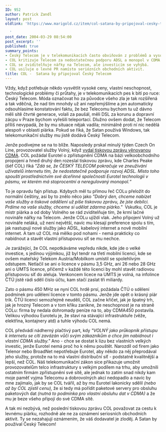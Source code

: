 ```yaml
---
ID: 952
author: Patrick Zandl
layout: post
oldlink: 'https://www.marigold.cz/item/col-satana-by-pripojoval-cesky-telecom

  '
post_date: 2004-03-29 08:54:00
post_excerpt: ''
published: true
summary_points:
- Český Telecom je v telekomunikacích často obviňován z problémů a vysokých cen.
- COL kritizuje Telecom za nedostatečnou podporu ADSL a monopol v CDMA.
- COL se zviditelňuje nářky na Telecom, ale investicím se vyhýbá.
- COL usiluje o levné PR namísto seriózních obchodních aktivit.
title: COL -  Satana by připojoval Český Telecom
---
```


<p>
Vždy, když potřebuje někdo vysvětlit vysoké ceny, vlastní neschopnost, technologické problémy či průtahy, je v telekomunikacích pes k bití po ruce: Český Telecom. Móda označovat ho za původce všeho zla je tak rozšířená a tak vděčná, že nad tím mnohdy už ani nepřemýšlíme a jen automaticky odsouhlasíme konstatování faktu, že bez Telecomu bychom tu už dávno měli sítě čtvrté generace, volali za paušál, měli DSL za korunu a dopravní zácpu v Praze bychom vyřešili teleportací. Dlužno ovšem dodat, že Telecom příliš nevypadá, že by mu situace nějak vadila; minimálně proti ní nic nedělá alespoň v oblasti píárka. Pokud se říká, že Satan používá Windows, tak telekomunikační služby mu jistě dodává Český Telecom. </p>

<p>
Jenže podívejme se na to blíže. Naposledy prskal minulý týden Czech On Line, provozovatel služby Volný, když <A href="http://www.col.cz/press/archive.php?press=85" target=_blank>vydal tiskovou zprávu věnovanou CDMA</A>. COL požádal Eurotel o zpřístupnění CDMA na bázi velkoobchodního propojení a hned druhý den rozeslal tiskovou zprávu, kde Charles Peake (šéf COL) říká <EM>"Zdá se, že ČESKÝ TELECOM pokračuje ve zneužívání uživatelů internetu tím, že nedostatečně podporuje rozvoj ADSL. Místo toho spouští prostřednictvím své dceřinné společnosti Eurotel technologii v pásmu, ve kterém má stoprocentní a neregulovaný monopol.&#8220;</EM></p>

<p>
To je opravdu fajn přístup. Kdybych měl tu přímou řeč COLu přeložit do normální češtiny, asi by to znělo něco jako <EM>"Dobrý den, chceme nabízet vaše služby a tiskové oddělení už píše tiskovou zprávu, že jste debílci. Prdíme na vaše služby, chceme si udělat zdarma píárko."&#160;</EM> Vskutku, COL je mistr píárka a od doby Volného se rád zviditelňuje tím, že krmí lačné novináře nářky na Telecom. Jenže COLu ujíždí vlak. Jeho připojení Volný už novináře neláká,&#160;už není největší, navíc mu klesají preference spolu s tím, jak nastupují nové služby jako ADSL, kabelový internet a nově mobilní internet. A tam už COL má mělko pod nohami - nemá prakticky co nabídnout a stavět vlastní přístupovou síť se mu nechce. </p>

<p>
Je zarážející, že COL nepotkáváme vepředu nikde, kde jde o velké investice, s jedinou výjimkou, jíž byl tendr na třetí mobilní licenci, kde se ovšem mateřský Telekom Austria/Mobilkom umístil se spolehlivým odstupem. Netlačil se ani o licence v pásmu 3,5 GHz, ani 26 nebo 28 GHz ani o UMTS licence, přičemž v každé této licenci by mohl stavět radiovou přístupovou síť do aleluja. Venkoncem licece na UMTS je volná, na infolince ČTÚ jistě rádi sdělí číslo účtu, kam stačí zaslat tři miliardy.</p>

<p>
Zato o pásmu 450 MHz se nyní COL hrdě prsí, požádala ČTÚ o sdělení podmínek pro udělení licence v tomto pásmu. Jenže jde opět o krásný píár trik. ČTÚ licenci semozřejmě neudělí, COL začne křičet, jak je špatný trh, jak je hrozný Telecom a v tom křiku zanikne, že neschopnost je na straně COLu: firma by nedala dohromady peníze na to, aby CDMA450 postavila. Velikou výhodou Eurotelu je, že staví na stávající infrastruktuře (věže, elektřina, kontajnery atd) a tuhle výhodu COL nemá.</p>

<p>
COL předvádí nádherný plačtivý part, kdy <EM>"VOLNÝ jako průkopník přístupu k internetu se cítí zavázán vůči svým zákazníkům a chce jim nabídnout i vlastní CDMA služby."</EM> Ano - chce se dostat k lizu bez vlastních velkých investic, jenže Eurotel nemá proč ho k němu pouštět. Narozdíl od firem jako Telenor nebo BroadNet nepotřebuje Eurotel, aby někdo za něj přeprodával jeho služby, protože na to má vlastní distribuční síť - podstatně kvalitnější a lepší, než COL. Náš telekomunikační zákon sice přikazuje umožnit provozovatelům telco infrastruktury s velkým podílem na trhu, aby umožnili ostatním firmám zpřístupnění své sítě, ale jednak to zatím snad nikdy kam moje paměť vyjma Telecomu a dobrovolných akcí nedopadlo a navíc by mne zajímalo, jak by se COL tvářil, až by mu Eurotel lakonicky sdělil <EM>(nebo až by COL zjistil cenu),</EM> že si tedy má pořídit paketové servery pro obsluhu paketových dat <EM>(nutná to podmínka pro vlastní obsluhu dat v CDMA)</EM> a že mu je beze všeho připojí do své CDMA sítě. </p>

<p>
A tak mi nezbývá, než poslední tiskovou zprávu COL považovat za cestu k levnému píárku, rozhodně ale ne za oznámení seriosních obchodních aktivit. Ty se nezahajují oznámením, že váš dodavatel je zloděj. A Satan by používal Český Telecom!</p>